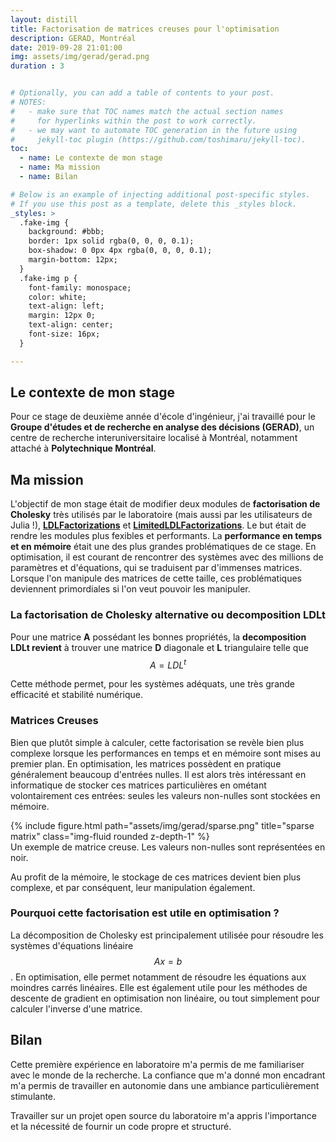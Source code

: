 ```yaml
---
layout: distill
title: Factorisation de matrices creuses pour l'optimisation
description: GERAD, Montréal
date: 2019-09-28 21:01:00
img: assets/img/gerad/gerad.png
duration : 3


# Optionally, you can add a table of contents to your post.
# NOTES:
#   - make sure that TOC names match the actual section names
#     for hyperlinks within the post to work correctly.
#   - we may want to automate TOC generation in the future using
#     jekyll-toc plugin (https://github.com/toshimaru/jekyll-toc).
toc:
  - name: Le contexte de mon stage
  - name: Ma mission
  - name: Bilan

# Below is an example of injecting additional post-specific styles.
# If you use this post as a template, delete this _styles block.
_styles: >
  .fake-img {
    background: #bbb;
    border: 1px solid rgba(0, 0, 0, 0.1);
    box-shadow: 0 0px 4px rgba(0, 0, 0, 0.1);
    margin-bottom: 12px;
  }
  .fake-img p {
    font-family: monospace;
    color: white;
    text-align: left;
    margin: 12px 0;
    text-align: center;
    font-size: 16px;
  }

---
```


## Le contexte de mon stage

Pour ce stage de deuxième année d'école d'ingénieur, j'ai travaillé pour le **Groupe d'études et de recherche en analyse des décisions (GERAD)**, un centre de recherche interuniversitaire localisé à Montréal, notamment attaché à **Polytechnique Montréal**.




## Ma mission

L'objectif de mon stage était de modifier deux modules de **factorisation de Cholesky** très utilisés par le laboratoire (mais aussi par les utilisateurs de Julia !), [**LDLFactorizations**](https://github.com/JuliaSmoothOptimizers/LimitedLDLFactorizations.jl) et [**LimitedLDLFactorizations**](https://github.com/JuliaSmoothOptimizers/LimitedLDLFactorizations.jl). Le but était de rendre les modules plus fexibles et performants.
La **performance en temps et en mémoire** était une des plus grandes problématiques de ce stage. En optimisation, il est courant de rencontrer des systèmes avec des millions de paramètres et d'équations, qui se traduisent par d'immenses matrices. Lorsque l'on manipule des matrices de cette taille, ces problématiques deviennent primordiales si l'on veut pouvoir les manipuler.

### La factorisation de Cholesky alternative ou decomposition LDLt

Pour une matrice **A** possédant les bonnes propriétés, la **decomposition LDLt revient** à trouver une matrice **D** diagonale et **L** triangulaire telle que $$ A = L D L^t $$

Cette méthode permet, pour les systèmes adéquats, une très grande efficacité et stabilité numérique.

### Matrices Creuses

Bien que plutôt simple à calculer, cette factorisation se revèle bien plus complexe lorsque les performances en temps et en mémoire sont mises au premier plan. En optimisation, les matrices possèdent en pratique généralement beaucoup d'entrées nulles.
Il est alors très intéressant en informatique de stocker ces matrices particulières en ométant volontairement ces entrées: seules les valeurs non-nulles sont stockées en mémoire.

<div class="row">
    <div class="col-sm mt-3 mt-md-0">
        {% include figure.html path="assets/img/gerad/sparse.png" title="sparse matrix" class="img-fluid rounded z-depth-1" %}
    </div>
</div>
<div class="caption">
    Un exemple de matrice creuse. Les valeurs non-nulles sont représentées en noir.
</div>



Au profit de la mémoire, le stockage de ces matrices devient bien plus complexe, et par conséquent, leur manipulation également.



### Pourquoi cette factorisation est utile en optimisation ?

La décomposition de Cholesky est principalement utilisée pour résoudre les systèmes d'équations linéaire $$Ax=b$$.
En optimisation, elle permet notamment de résoudre les équations aux moindres carrés linéaires. Elle est également utile pour les méthodes de descente de gradient en optimisation non linéaire, ou tout simplement pour calculer l'inverse d'une matrice.

## Bilan

Cette première expérience en laboratoire m'a permis de me familiariser avec le monde de la recherche. La confiance que m'a donné mon encadrant m'a permis de travailler en autonomie dans une ambiance particulièrement stimulante. 

Travailler sur un projet open source du laboratoire m'a appris l'importance et la nécessité de fournir un code propre et structuré.


<br/><br/>
